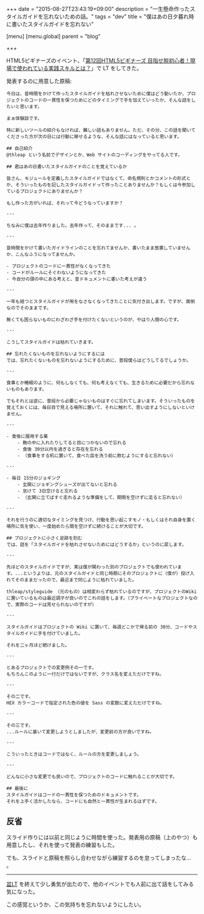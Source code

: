 +++
date = "2015-08-27T23:43:19+09:00"
description = "一生懸命作ったスタイルガイドを忘れないための話。"
tags = "dev"
title = "僕はあの日夕暮れ時に書いたスタイルガイドを忘れない"

[menu]
  [menu.global]
    parent = "blog"

+++

HTML5ビギナーズのイベント、「[第12回HTML5ビギナーズ 目指せ脱初心者！現場で使われている実践スキルとは？](http://eventdots.jp/event/567756)」で LT をしてきた。

<script async class="speakerdeck-embed" data-id="db7f920c53f14ae09f2ef9125a02eb4c" data-ratio="1.33333333333333" src="//speakerdeck.com/assets/embed.js"></script>

発表するのに用意した原稿:

```
今日は、昔時間をかけて作ったスタイルガイドを枯れさせないために僕はどう動いたか、プロジェクトのコードの一貫性を保つためにどのタイミングで手を加えていったか、そんな話をしたいと思います。

まぁ体験談です。

特に新しいツールの紹介もなければ、難しい話もありません。ただ、その分、この話を聞いてくださった方が次の日には行動に移せるような、そんな話にはなっていると思います。

## 自己紹介
@thleap という名前でデザインとか、Web サイトのコーディングをやってる人です。

## 君はあの日書いたスタイルガイドのことを覚えているか

皆さん、モジュールを定義したスタイルガイドではなくて、命名規則とかコメントの形式とか、そういったものを記したスタイルガイドって作ったことありませんか？もしくは今参加しているプロジェクトにありませんか？

もし作った方がいれば、それって今どうなっていますか？

---

ちなみに僕は去年作りました。去年作って、そのままです... 。

---

昔時間をかけて書いたガイドラインのことを忘れてませんか、書いたまま放置していませんか、こんなふうになってませんか。

- プロジェクトのコードに一貫性がなくなってきた
- コードがルールにそぐわないようになってきた
- 今自分の頭の中にある考えと、昔ドキュメントに書いた考えが違う

---

一年も経つとスタイルガイドが用をなさなくなってきたことに気付き出します。ですが、面倒なのでそのままです。

無くても困らないものにわざわざ手を付けたくないというのが、やはり人間の心です。

---

こうしてスタイルガイドは枯れていきます。

## 忘れたくないものを忘れないようにするには
では、忘れたくないものを忘れないようにするために、普段僕らはどうしてるでしょうか。

---

食事とか睡眠のように、何もしなくても、何も考えなくても、生きるために必要だから忘れないものもあります。

でもそれとは逆に、普段から必要じゃないものはすぐに忘れてしまいます。そういったものを覚えておくには、毎日目で見える場所に置いて、それに触れて、思い出すようにしないといけません。

---

- 食後に服用する薬
    - 鞄の中に入れたりしてると目につかないので忘れる
    - 食後 30分以内を過ぎると存在を忘れる
    - （食事をする机に置いて、食べた皿を洗う前に飲むようにすると忘れない）

---

- 毎日 15分のジョギング
    - 玄関にジョギングシューズが出てないと忘れる
    - 怠けて 3日空けると忘れる
    - （玄関に立てばすぐ走れるような準備をして、期間を空けずに走ると忘れない）

---

それを行うのに適切なタイミングを見つけ、行動を思い起こすモノ・もしくはそれ自身を置く場所に気を使い、一度始めたら間を空けずに続けることが大切です。

## プロジェクトに小さく足跡を刻む
では、話を「スタイルガイドを枯れさせないためにはどうするか」というのに戻します。

---

先ほどのスタイルガイドですが、実は僕が関わった別のプロジェクトでも使われています。...というよりは、元のスタイルガイドと同じ時期にそのプロジェクトに（僕が）投げ入れてそのままだったので、最近まで同じように枯れていました。

thleap/styleguide （元のもの）は相変わらず枯れているのですが、プロジェクトのWikiに置いているものは最近調子が良いのでこれの話をします。（プライベートなプロジェクトなので、実際のコードは見せられないのですが）

---

スタイルガイドはプロジェクトの Wiki に置いて、毎週どこかで帰る前の 30分、コードやスタイルガイドに手を付けていました。

それを二ヶ月ほど続けました。

---

とあるプロジェクトでの変更例その一です。  
もちろんこのように一行だけではないですが、クラス名を変えただけですね。

---

その二です。  
HEX カラーコードで指定された色の値を Sass の変数に変えただけですね。

---

その三です。
...ルールに基いて変更しようとしましたが、変更前の方が良いですね。

---

こういったときはコードではなく、ルールの方を変更しましょう。

---

どんなに小さな変更でも良いので、プロジェクトのコードに触れることが大切です。

## 最後に
スタイルガイドはコードの一貫性を保つためのドキュメントです。  
それを上手く活かしたなら、コードにも自然と一貫性が生まれるはずです。
```

## 反省
スライド作りには以前と同じように時間を使った。発表用の原稿（上のやつ）も用意したし、それを使って発表の練習もした。

でも、スライドと原稿を照らし合わせながら練習するのを怠ってしまったな... 。

---

[盆LT](/blog/make-it-with-member/) を終えて少し勇気が出たので、他のイベントでも人前に出て話をしてみる気になった。

この感覚というか、この気持ちを忘れないようにしたい。
